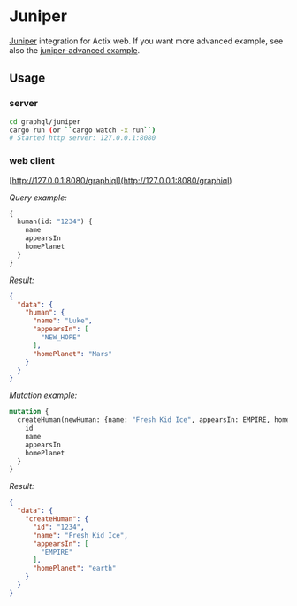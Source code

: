 # Juniper

[Juniper](https://github.com/graphql-rust/juniper) integration for Actix web.
If you want more advanced example, see also the [juniper-advanced example].

[juniper-advanced example]: https://github.com/actix/examples/tree/master/graphql/juniper-advanced

## Usage

### server

```bash
cd graphql/juniper
cargo run (or ``cargo watch -x run``)
# Started http server: 127.0.0.1:8080
```

### web client

[http://127.0.0.1:8080/graphiql](http://127.0.0.1:8080/graphiql)

_Query example:_

```graphql
{
  human(id: "1234") {
    name
    appearsIn
    homePlanet
  }
}
```

_Result:_

```json
{
  "data": {
    "human": {
      "name": "Luke",
      "appearsIn": [
        "NEW_HOPE"
      ],
      "homePlanet": "Mars"
    }
  }
}
```

_Mutation example:_

```graphql
mutation {
  createHuman(newHuman: {name: "Fresh Kid Ice", appearsIn: EMPIRE, homePlanet: "earth"}) {
    id
    name
    appearsIn
    homePlanet
  }
}
```

_Result:_

```json
{
  "data": {
    "createHuman": {
      "id": "1234",
      "name": "Fresh Kid Ice",
      "appearsIn": [
        "EMPIRE"
      ],
      "homePlanet": "earth"
    }
  }
}
```
